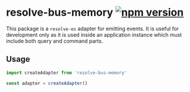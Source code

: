 # **resolve-bus-memory** [![npm version](https://badge.fury.io/js/resolve-bus-memory.svg)](https://badge.fury.io/js/resolve-bus-memory)

This package is a `resolve-es` adapter for emitting events. It is useful for development only as it is used inside an application instance which must include both query and command parts.

## Usage

```js
import createAdapter from 'resolve-bus-memory'

const adapter = createAdapter()
```

